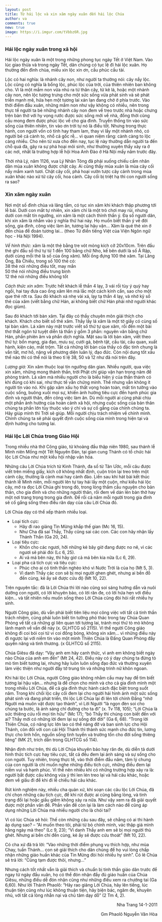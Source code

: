 ```yaml
---
layout: post
title: Từ hái lộc và xin xăm ngày xuân đến hái lộc Chúa
author: va
comments: true
new: true
image: https://i.imgur.com/tVbbz6R.jpg
---
```


### Hái lộc ngày xuân trong xã hội

Hái lộc ngày xuân là một trong những phong tục ngày Tết ở Việt Nam. Vào lúc giao thừa và trong ngày Tết, dân chúng có tục lệ đi hái lộc xuân. Họ thường đến đình chùa, miếu xin lộc xin ơn, cầu phúc cầu tài.

Lộc có hai nghĩa: là nhánh cây non, như người ta thường nói: cây nẩy lộc. Lộc cũng có nghĩa là bổng lộc, phúc lộc của trời, của thiên nhiên ban không cho. Vì là một mầm non vừa nhú ra từ thân cây, từ kẽ lá, hoặc một nhánh cây non, nên lộc tượng trưng cho một sức sống vừa phát sinh và sẽ phát triển mạnh mẽ, hứa hẹn một tương lai xán lạn đang chờ ở phía trước. Vào thời điểm đầu xuân, những mầm non như vậy không có nhiều, nên trong thực tế người ta bẻ những nhánh cây non đem về treo trước nhà hoặc chưng trên bàn thờ với hy vọng rước được sức sống mới về nhà, đồng thời cũng cầu mong đem được phúc lộc về cho gia đình.
Truyền thống tin vào sức sống của thiên nhiên, tin vào ơn trời tự nó là điều tốt. Nhưng trong thực hành, con người vốn có tính hay tham lam, thay vì lấy một nhánh nhỏ, có người bẻ cả cành to, nhổ cả gốc rễ… vì quan niệm rằng: cành càng to lộc càng nhiều. Cho nên từ xưa cho đến nay, tục lệ này thường dẫn người ta đến chỗ quá đà, gây ra sự phá hoại môi sinh, như thường xuyên thấy xảy ra ở các nơi, nhất là trường hợp lễ hội Hoa Anh Đào ở Hà Nội mấy năm trước đây.

Thời nhà Lý, năm 1126, vua Lý Nhân Tông đã phải xuống chiếu cấm nhân dân mùa xuân không được chặt cây. Ai cũng thấy mùa xuân là mùa cây cối nẩy mầm xanh tươi. Chặt cây cối, phá hoại vườn tược cây cảnh trong mùa xuân khác nào xử tử cây cối, hoa cảnh. Cây cối bị triệt hạ thì con người sống ra sao?

### Xin xăm ngày xuân

Nơi một số đình chùa và lăng tẩm, có tục xin xăm khi khách thập phương tới lễ bái.
Dưới con mắt tự nhiên, xin xăm chỉ là một trò chơi may rủi, nhưng dưới con mắt tín ngưỡng, xin xăm là một cách thỉnh thần ý. Đa số người dân, khi xin xăm là nhắm vào ý nghĩa thứ hai này. Họ muốn biết thần ý về đời sống, gia đình, công việc làm ăn, tương lai hậu vận… Xăm là quẻ thẻ xin ở đền chùa để đoán tương lai… (theo Từ điển tiếng Việt của Viện Ngôn ngữ học - Hà Nội 1994).

_Về hình thức_: xăm là một thẻ bằng tre vót mỏng kích cỡ 20x10cm. Trên đầu thẻ ghi đầu số thứ tự từ 1 đến 100 bằng chữ Nho, kế bên dưới là số Ả Rập, dưới cùng mỗi thẻ là số của ống xăm). Mỗi ống đựng 100 thẻ xăm. Tại Lăng Ông, Bà Chiểu, trong số 100 thẻ có:  
38 thẻ nói những điều tốt, may mắn  
50 thẻ nói những điều trung bình  
12 thẻ nói những điều không tốt

_Cách thức xin xăm_: Trước hết khách lễ thần 4 lạy, 3 vái rồi tùy ý quỳ hay ngồi, hai tay đưa cao ống xăm lên mà lắc một cách kính cẩn, sao cho một que thẻ rớt ra. Sau đó khách xá nhẹ vài xá, lạy tạ thần 4 lạy, và nhớ kỹ số thẻ của xăm (viết bằng chữ Hán, ai không biết chữ Hán phải nhờ người khác đọc giùm).

Sau đó khách tới bàn xăm. Tại đây có thầy chuyên môn giải thích cho khách. Khách cho biết số thẻ xăm. Thầy lấy lá xăm là một tờ giấy có cùng số tại bàn xăm. Lá xăm này mặt trước viết số thứ tự que xăm, rồi đến một bài thơ thất ngôn tứ tuyệt diễn tả thần ý gồm 3 phần: nguyên văn bằng chữ Hán, phần phiên âm và phần dịch nghĩa. Mặt sau là lời bàn xăm, viết theo thứ tự: bổn mạng, gia đạo, mưu sự, cưới gả, bệnh tật, cầu tài, cầu quan, xuất hành, kiện cáo, mất trộm. Tất cả những lời bàn của thầy có đặc tính chung là vắn tắt, mơ hồ, nặng về phương diện luân lý, đạo đức. Còn nội dung tốt xấu thế nào thì có thể nói là theo tỉ lệ 38, 50 và 12 như đã nói trên đây.

_Lượng giá:_ Xin xăm thuộc loại tín ngưỡng dân gian. Nhiều người, qua việc xin xăm, những mong thánh thần, trời Phật chỉ giúp vận hạn trong năm để phòng tránh.
Lá xăm mà nhiều người cho là biểu hiện ý của thần thánh có khi đúng có khi sai, như thực tế vẫn chứng minh. Thế nhưng vẫn không ít người tin vào nó. Khi gặp xăm xấu họ thất vọng hoàn toàn, mất tin tưởng vào cuộc sống, buông xuôi mọi sự, khiến ảnh hưởng tiêu cực đến hạnh phúc gia đình và người thân, đến công việc làm ăn. Dù mỗi người ai cũng phải chịu một phần ảnh hưởng của hoàn cảnh xã hội, nhưng cuộc sống của bản thân chúng ta phần lớn tùy thuộc vào ý chí và sự cố gắng của chính chúng ta. Hãy giúp mình thì Trời sẽ giúp. Mỗi người chịu trách nhiệm về chính mình. Chính chúng ta sẽ phải quyết định cuộc sống của mình trong hiện tại và định hướng cho tương lai.

### Hái lộc Lời Chúa trong Giáo Hội

Trong nhiều nhà thờ Công giáo, từ khoảng đầu thập niên 1980, sau thánh lễ Minh niên Mồng một Tết Nguyên Đán, tại gian cung Thánh có tổ chức hái lộc Lời Chúa như một kiểu hội nhập văn hóa.

Những câu Lời Chúa trích từ Kinh Thánh, đa số từ Tân Ước, mỗi câu được viết trên miếng giấy, kích cỡ không nhất định, cuộn tròn lại treo trên một cành cây, thường là cành mai hay cành đào. Liền sau khi hát bài kết thúc thánh lễ Minh niên, mỗi người lên tự tay hái lấy một cuộn, như kiểu hái lộc cây, mở ra đọc Lời Chúa ghi trong đó, trong lòng thầm cầu nguyện cho bản thân, cho gia đình và cho những người thân, rồi đem về dán lên bàn thờ hay một nơi trang trọng trong gia đình. Để rồi cả năm mỗi người trong gia đình sẽ cố gắng sống theo điều răn dạy của câu Lời Chúa đó.

Lời Chúa dạy có thể xếp thành nhiều loại.

- Loại tích cực:
  - Hãy đi rao giảng Tin Mừng khắp thế gian (Mc 16, 15).
  - Như Cha đã sai Thầy, Thầy cũng sai các con. Các con hãy nhận lấy Thánh Thần (Ga 20, 24).
- Loại tiêu cực:
  - Khốn cho các ngươi, hỡi những kẻ bây giờ đang được no nê, vì các ngươi sẽ phải đói (Lc 6, 25).
  - Ai vả má bên này, thì hãy giơ cả má bên kia nữa (Lc 6, 29).
- Loại pha cả tích cực và tiêu cực:
  - Phúc cho ai có tinh thần nghèo khó vì Nước Trời là của họ (Mt 5, 3).
  - Vì danh Thầy các con sẽ bị mọi người ghen ghét, nhưng ai bền đỗ đến cùng, kẻ ấy sẽ được cứu độ (Mt 10, 22).

Trên nguyên tắc: đã là Lời Chúa thì lời nào cũng soi sáng hướng dẫn và nuôi dưỡng con người, có lời khuyên bảo, có lời răn đe, có lời hứa hẹn với điều kiện… và tất nhiên nếu muốn sống theo Lời Chúa cũng đòi hỏi rất nhiều hy sinh.

Người Công giáo, dù vẫn phải biết tiên liệu mọi công việc với tất cả tinh thần trách nhiệm, cũng phải luôn biết tin tưởng phó thác trong tay Chúa Quan Phòng về tất cả những gì liên quan tới tương lai, tránh mọi thứ tò mò không lành mạnh về vấn đề này (x. GLHTCG số 2115). Vì thế người Công giáo không đi coi bói coi tử vi coi đồng bóng, không xin xăm… vì những điều này đi ngược lại với niềm tin vào một mình Thiên Chúa là Đấng Quan Phòng đầy quyền năng và tình thương. (x GLHTCG số 2115).

Chúa Giêsu đã dạy: “Vậy anh em hãy canh thức, vì anh em không biết ngày nào Chúa của anh em đến” (Mt 24, 42). Điều này có ý dạy chúng ta đừng tò mò tìm biết tương lai, nhưng hãy luôn luôn sống đạo đức và thường xuyên làm việc thiện như người đầy tớ trung tín và những trinh nữ khôn ngoan.

Khi hái lộc Lời Chúa, người Công giáo không nhằm cầu may hay để tìm biết tương lai hậu vận… nhưng là để chọn cho mình và cho cả gia đình mình một trong nhiều Lời Chúa, để cả gia đình thực hành cách đặc biệt trong suốt năm. Trong khi chồi lộc cây cối đem lại cho người hái hình ảnh một sức sống phát sinh và đang phát triển, thì lộc Lời Chúa lại đi lên tới chính Đấng “nhờ Người mà muôn vật được tạo thành”, vì Lời Người “là ngọn đèn soi cho chúng ta bước, là ánh sáng chỉ đường cho ta đi” (x. Tv 118, 105); “Lời Chúa là sức thiêng cứu rỗi mọi tín hữu” (Mc 17); “bỏ Thầy thì chúng con biết đến với ai? Thầy mới có những lời đem lại sự sống đời đời” (Ga 6, 68). “Trong lời Thiên Chúa, có năng lực lớn lao có thể nâng đỡ và ban sinh lực cho Hội Thánh, còn đối với con cái Hội Thánh thì thành sức mạnh cho đức tin, lương thực cho linh hồn, nguồn sống tinh tuyền và trường tồn cho đời sống thiêng liêng” (MK 21, trích dẫn trong GLHTCG số 114).

Nhận định như trên, thì dù Lời Chúa khuyên bảo hay răn đe, dù diễn tả dưới hình thức tích cực hay tiêu cực, tất cả đều đem lại ánh sáng và sự sống cho con người. Tuy nhiên, trong thực tế, vào thời điểm đầu năm, tâm lý chung của con người là chỉ muốn nghe những điều tích cực, những điều đem lại niềm vui và hạnh phúc. Vì thế nên nhiều khi có những trường hợp xảy ra là: người bắt được câu không vừa ý thì len lén treo lại và hái câu khác, hoặc đem về giấu đi để khi đi lễ chiều hái câu khác.

Rút kinh nghiệm này, nhiều cha quản xứ, khi soạn các câu lộc Lời Chúa, đã chỉ chọn những câu tích cực, để khi rút được ai cũng bằng lòng, và tình trạng đổi lại hoặc giấu giếm không xảy ra nữa. Như vậy xem ra đã giải quyết được một phần vấn đề. Phần vấn đề còn lại là làm cách nào để cũng áp dụng những Lời Chúa mà nhiều người cho là chói tai?

Vì có lúc Chúa sẽ hỏi: Thế còn những câu sau đây, sẽ chẳng có ai thi hành áp dụng sao? – “Ai muốn theo tôi, phải từ bỏ chính mình, vác thập giá mình hằng ngày mà theo” (Lc 9, 23); “Vì danh Thầy anh em sẽ bị mọi người thù ghét. Nhưng ai bền chí đến cùng, kẻ ấy sẽ được cứu thoát” (Mt 10, 22).

Có cha xứ đã trả lời: “Vào những thời điểm phụng vụ thích hợp, như mùa Chay, tuần Thánh… con sẽ giải thích cho dân chúng để họ vui lòng chấp nhận những giáo huấn khác của Tin Mừng đòi hỏi nhiều hy sinh”. Có lẽ Chúa sẽ trả lời: “Cũng tạm được thôi, nhưng…”

Nhưng cách tốt nhất vẫn là giải thích và chuẩn bị tinh thần giáo dân trước để ngay từ ngày đầu xuân, họ có thể đón nhận đầy đủ giáo huấn của Chúa Giêsu, những điều dễ đón nhận cũng như những điều xem ra chướng tai (Ga 6,60). Như lời Thánh Phaolô: “Hãy rao giảng Lời Chúa, hãy lên tiếng, lúc thuận tiện cũng như lúc không thuận tiện, hãy biện bác, ngăm đe, khuyên nhủ, với tất cả lòng nhẫn nại và chủ tâm dạy dỗ” (2 Tm 4, 2).

<p style="text-align:right;">Nha Trang 14-1-2011</p>
<p style="text-align:right;">Gm Phaolô Nguyễn Văn Hòa</p>
